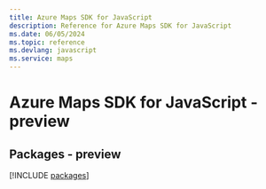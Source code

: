 ```yaml
---
title: Azure Maps SDK for JavaScript
description: Reference for Azure Maps SDK for JavaScript
ms.date: 06/05/2024
ms.topic: reference
ms.devlang: javascript
ms.service: maps
---
```

# Azure Maps SDK for JavaScript - preview
## Packages - preview
[!INCLUDE [packages](maps-index.md)]